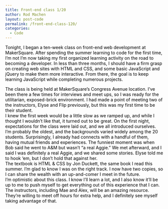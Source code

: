 ```yaml
---
title: Front-end class 1/20
author: Rod Machen
layout: post-code
permalink: /front-end-class-120/
categories:
  - Code
---
```

<div>
  <span style="color: #000000;">Tonight, I began a ten-week class on front-end web development at MakerSquare. After spending the summer learning to code for the first time, I’m not I’m now taking my first organized learning activity on the road to becoming a developer. In less than three months, I should have a firm grasp on creating web sites with HTML and CSS, and some basic JavaScript and jQuery to make them more interactive. From there, the goal is to keep learning JavaScript while completing numerous projects.  </span></p> <div style="color: #000000;">
  </div>
  
  <div style="color: #000000;">
    The class is being held at MakerSquare’s Congress Avenue location. I’ve been there a few times for interviews and meet ups, so I was ready for the utilitarian, exposed-brick environment. I had made a point of meeting two of the instructors, Elyse and Flip previously, but this was my first time to be their student.
  </div>
  
  <div style="color: #000000;">
  </div>
  
  <div style="color: #000000;">
    I knew the first week would be a little slow as we ramped up, and while I thought I wouldn’t like that, it turned out to be great. On the first night, expectations for the class were laid out, and we all introduced ourselves. I’m probably the oldest, and the backgrounds varied widely among the 20 students. Surprisingly, I already had connects with a handful of them, having mutual friends and experiences. The funniest moment was when Bob said he went to A&M but wasn’t “a real Aggie.” We met afterward, and I said I was definitely a real Aggie, and we shared some stories. Elyse told me to hook ‘em, but I don’t hold that against her.
  </div>
  
  <div style="color: #000000;">
  </div>
  
  <div style="color: #000000;">
    The textbook is HTML & CSS by Jon Duckett, the same book I read this summer. I’m glad to know I was on the right track. I now have two copies, so I can share the wealth with an up-and-comer I meet in the future.
  </div>
  
  <div style="color: #000000;">
  </div>
  
  <div style="color: #000000;">
    I’m optimistic about this class. I know I’ll learn a lot, and I also know it’ll be up to me to push myself to get everything out of this experience that I can. The instructors, including Mae and Alex, will be an amazing resource. They’re willing to meet off hours for extra help, and I definitely see myself taking advantage of that.
  </div>
</div>